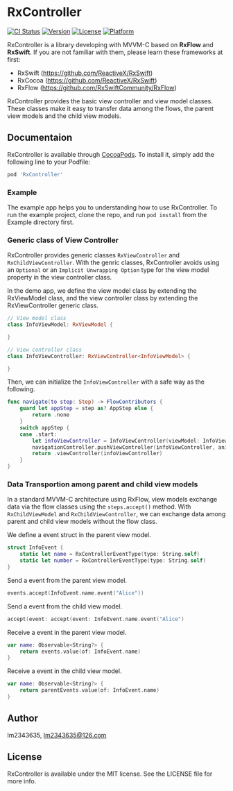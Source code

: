 # RxController

[![CI Status](https://img.shields.io/travis/lm2343635/RxController.svg?style=flat)](https://travis-ci.org/lm2343635/RxController)
[![Version](https://img.shields.io/cocoapods/v/RxController.svg?style=flat)](https://cocoapods.org/pods/RxController)
[![License](https://img.shields.io/cocoapods/l/RxController.svg?style=flat)](https://cocoapods.org/pods/RxController)
[![Platform](https://img.shields.io/cocoapods/p/RxController.svg?style=flat)](https://cocoapods.org/pods/RxController)

RxController is a library developing with MVVM-C based on **RxFlow** and **RxSwift**.
If you are not familiar with them, please learn these frameworks at first:

- RxSwift (https://github.com/ReactiveX/RxSwift)
- RxCocoa (https://github.com/ReactiveX/RxSwift)
- RxFlow (https://github.com/RxSwiftCommunity/RxFlow)

RxController provides the basic view controller and view model classes.
These classes make it easy to transfer data among the flows, the parent view models and the child view models.

## Documentaion

RxController is available through [CocoaPods](https://cocoapods.org). To install
it, simply add the following line to your Podfile:

```ruby
pod 'RxController'
```

### Example

The example app helps you to understanding how to use RxController.
To run the example project, clone the repo, and run `pod install` from the Example directory first.

### Generic class of View Controller

RxController provides generic classes `RxViewController` and `RxChildViewController`.
With the genric classes, RxController avoids using an `Optional` or an `Implicit Unwrapping Option` type for the view model property in the view controller class.

In the demo app, we define the view model class by extending the RxViewModel class, and the view controller class by extending the RxViewController generic class.

```Swift
// View model class
class InfoViewModel: RxViewModel {

}

// View controller class
class InfoViewController: RxViewController<InfoViewModel> {

}
```

Then, we can initialize the `InfoViewController` with a safe way as the following.

```Swift 
func navigate(to step: Step) -> FlowContributors {
    guard let appStep = step as? AppStep else {
        return .none
    }
    switch appStep {
    case .start:
        let infoViewController = InfoViewController(viewModel: InfoViewModel())
        navigationController.pushViewController(infoViewController, animated: false)
        return .viewController(infoViewController)
    }
}
```

### Data Transportion among parent and child view models

In a standard MVVM-C architecture using RxFlow, view models exchange data via the flow classes using the `steps.accept()` method.
With `RxChildViewModel` and `RxChildViewController`, we can exchange data among parent and child view models without the flow class.

We define a event struct in the parent view model.

```Swift
struct InfoEvent {
    static let name = RxControllerEventType(type: String.self)
    static let number = RxControllerEventType(type: String.self)
}
```

Send a event from the parent view model.

```Swift
events.accept(InfoEvent.name.event("Alice"))
```

Send a event from the child view model.

```Swift
accept(event: accept(event: InfoEvent.name.event("Alice")
```

Receive a event in the parent view model.

```Swift
var name: Observable<String?> {
    return events.value(of: InfoEvent.name)
}
```

Receive a event in the child view model.

```Swift
var name: Observable<String?> {
    return parentEvents.value(of: InfoEvent.name)
}
```

## Author

lm2343635, lm2343635@126.com

## License

RxController is available under the MIT license. See the LICENSE file for more info.
